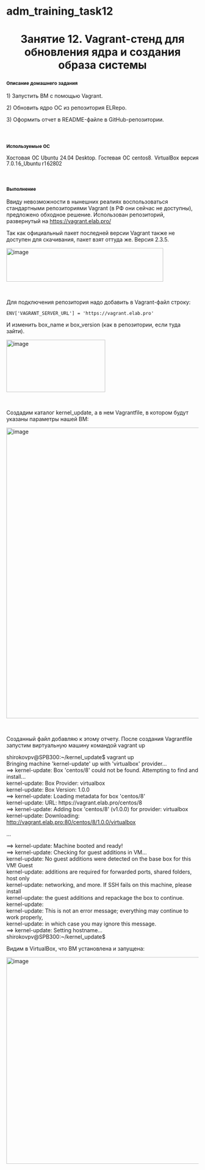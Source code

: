 # adm_training_task12
<h1 align="center">Занятие 12. Vagrant-стенд для обновления ядра и создания образа системы</h1>
<h3 class="western"><a name="_heading=h.h6i87lkp3f19"></a> <span style="font-family: Roboto, serif;"><span style="font-size: small;">Описание домашнего задания</span></span></h3>
<p><span style="font-weight: 400;">1) Запустить ВМ с помощью Vagrant.</span></p>
<p><span style="font-weight: 400;">2) Обновить ядро ОС из репозитория ELRepo.</span></p>
<p><span style="font-weight: 400;">3) Оформить отчет в README-файле в GitHub-репозитории.</span></p>
<p align="left">&nbsp;</p>
<h3 class="western"><a name="_heading=h.df570rpzx1qg"></a><span style="font-family: Roboto, serif;"><span style="font-size: small;">Используемые ОС</span></span></h3>
<p style="line-height: 108%; margin-bottom: 0.28cm;" align="justify"><span style="font-family: Roboto, serif;">Хостовая ОС Ubuntu 24.04 Desktop. Гостевая ОС centos8. VirtualBox версия 7.0.16_Ubuntu r162802</span></span></p>
<p style="line-height: 100%; margin-bottom: 0cm;">&nbsp;</p>
<h3 class="western"><span style="font-family: Roboto, serif;"><span style="font-size: small;">Выполнение</span></span></h3>
<p>Ввиду невозможности в нынешних реалиях воспользоваться стандартными репозиториями Vagrant (в РФ они сейчас не доступны), предложено обходное решение. Использован репозиторий, развернутый на&nbsp;<a href="https://vagrant.elab.pro/" rel="nofollow">https://vagrant.elab.pro/</a></p>
<p>Так как официальный пакет последней версии Vagrant также не доступен для скачивания, пакет взят оттуда же. Версия 2.3.5.</p>
<img width="411" height="88" alt="image" src="https://github.com/user-attachments/assets/7591c684-f543-4bf6-bfa8-3706a7648c97" />
<p align="left">&nbsp;</p>
<p>Для подключения репозитория надо добавить в Vagrant-файл строку:</p>
<p><code>ENV['VAGRANT_SERVER_URL'] = 'https://vagrant.elab.pro'</code></p>
<p>И изменить box_name и box_version (как в репозитории, если туда зайти).</p>
<img width="259" height="137" alt="image" src="https://github.com/user-attachments/assets/e8572ad5-f77d-4d9c-97a8-dc2e49975a62" />
<p align="left">&nbsp;</p>
<p><span style="font-weight: 400;">Создадим каталог kernel_update, а в нем Vagrantfile, в котором будут указаны параметры нашей ВМ:</span></p>
<img width="803" height="761" alt="image" src="https://github.com/user-attachments/assets/24e0c03b-7d95-4dbc-ac4d-3e3cfabf7a5b" />
<p align="left">&nbsp;</p>
<p><span style="font-weight: 400;">Созданный файл добавляю к этому отчету. После создания Vagrantfile запустим виртуальную машину командой vagrant up</span></p>
<p>shirokovpv@SPB300:~/kernel_update$ vagrant up<br />Bringing machine 'kernel-update' up with 'virtualbox' provider...<br />==&gt; kernel-update: Box 'centos/8' could not be found. Attempting to find and install...<br /> kernel-update: Box Provider: virtualbox<br /> kernel-update: Box Version: 1.0.0<br />==&gt; kernel-update: Loading metadata for box 'centos/8'<br /> kernel-update: URL: https://vagrant.elab.pro/centos/8<br />==&gt; kernel-update: Adding box 'centos/8' (v1.0.0) for provider: virtualbox<br /> kernel-update: Downloading: <a href="http://vagrant.elab.pro:80/centos/8/1.0.0/virtualbox">http://vagrant.elab.pro:80/centos/8/1.0.0/virtualbox</a></p>
<p>...</p>
<p>==&gt; kernel-update: Machine booted and ready!<br />==&gt; kernel-update: Checking for guest additions in VM...<br /> kernel-update: No guest additions were detected on the base box for this VM! Guest<br /> kernel-update: additions are required for forwarded ports, shared folders, host only<br /> kernel-update: networking, and more. If SSH fails on this machine, please install<br /> kernel-update: the guest additions and repackage the box to continue.<br /> kernel-update: <br /> kernel-update: This is not an error message; everything may continue to work properly,<br /> kernel-update: in which case you may ignore this message.<br />==&gt; kernel-update: Setting hostname...<br />shirokovpv@SPB300:~/kernel_update$ </p>
<p><span style="font-weight: 400;">Видим в VirtualBox, что ВМ установлена и запущена:</span></p>
<img width="1098" height="541" alt="image" src="https://github.com/user-attachments/assets/090dd81d-e95c-4875-b016-0a9d261cef95" />
<p align="left">&nbsp;</p>




